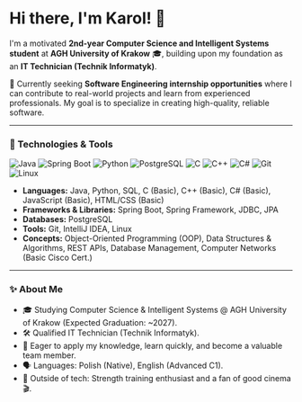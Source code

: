 # Hi there, I'm Karol! 👋

I'm a motivated **2nd-year Computer Science and Intelligent Systems student** at **AGH University of Krakow** 🎓, building upon my foundation as an **IT Technician (Technik Informatyk)**.

🌱 Currently seeking **Software Engineering internship opportunities** where I can contribute to real-world projects and learn from experienced professionals. My goal is to specialize in creating high-quality, reliable software.

---

### 🔧 Technologies & Tools

<p align="left">
  <img src="https://img.shields.io/badge/Java-ED8B00?style=for-the-badge&logo=openjdk&logoColor=white" alt="Java"/>
  <img src="https://img.shields.io/badge/Spring_Boot-6DB33F?style=for-the-badge&logo=spring-boot&logoColor=white" alt="Spring Boot"/>
  <img src="https://img.shields.io/badge/Python-3776AB?style=for-the-badge&logo=python&logoColor=white" alt="Python"/>
  <img src="https://img.shields.io/badge/PostgreSQL-4169E1?style=for-the-badge&logo=postgresql&logoColor=white" alt="PostgreSQL"/>
  <img src="https://img.shields.io/badge/C-A8B9CC?style=for-the-badge&logo=c&logoColor=000" alt="C"/>
  <img src="https://img.shields.io/badge/C%2B%2B-00599C?style=for-the-badge&logo=cplusplus&logoColor=white" alt="C++"/>
  <img src="https://img.shields.io/badge/C%23-239120?style=for-the-badge&logo=c-sharp&logoColor=white" alt="C#"/>
  <img src="https://img.shields.io/badge/Git-F05032?style=for-the-badge&logo=git&logoColor=white" alt="Git"/>
  <img src="https://img.shields.io/badge/Linux-FCC624?style=for-the-badge&logo=linux&logoColor=black" alt="Linux"/>
</p>

* **Languages:** Java, Python, SQL, C (Basic), C++ (Basic), C# (Basic), JavaScript (Basic), HTML/CSS (Basic)
* **Frameworks & Libraries:** Spring Boot, Spring Framework, JDBC, JPA
* **Databases:** PostgreSQL
* **Tools:** Git, IntelliJ IDEA, Linux
* **Concepts:** Object-Oriented Programming (OOP), Data Structures & Algorithms, REST APIs, Database Management, Computer Networks (Basic Cisco Cert.)

---

### ✨ About Me

* 🎓 Studying Computer Science & Intelligent Systems @ AGH University of Krakow (Expected Graduation: ~2027).
* 🛠️ Qualified IT Technician (Technik Informatyk).
* 🚀 Eager to apply my knowledge, learn quickly, and become a valuable team member.
* 🗣️ Languages: Polish (Native), English (Advanced C1).
* 💪 Outside of tech: Strength training enthusiast and a fan of good cinema 🎬.
